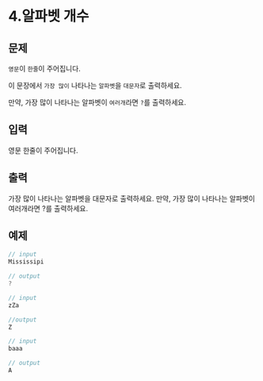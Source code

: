 # 4.알파벳 개수

## 문제

`영문`이 `한줄`이 주어집니다.

이 문장에서 `가장 많이` 나타나는 `알파벳`을 `대문자`로 출력하세요.

만약, 가장 많이 나타나는 알파벳이 `여러개`라면 `?`를 출력하세요.

## 입력

영문 한줄이 주어집니다.

## 출력

가장 많이 나타나는 알파벳을 대문자로 출력하세요.
만약, 가장 많이 나타나는 알파벳이 여러개라면 ?를 출력하세요.

## 예제

```javascript
// input
Mississipi

// output
?
```

```javascript
// input
zZa

//output
Z
```

```javascript
// input
baaa

// output
A
```
